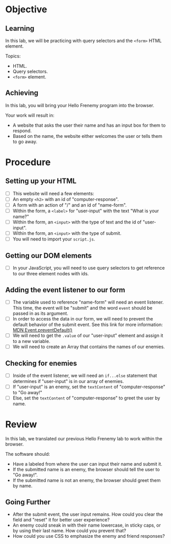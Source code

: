 # Objective

## Learning

In this lab, we will be practicing with query selectors and the `<form>` HTML element. 

Topics:

- HTML.
- Query selectors.
- `<form>` element.

## Achieving

In this lab, you will bring your Hello Frenemy program into the browser. 

Your work will result in:

- A website that asks the user their name and has an input box for them to respond.
- Based on the name, the website either welcomes the user or tells them to go away.

# Procedure

## Setting up your HTML

- [ ] This website will need a few elements:
- [ ] An empty `<h2>` with an id of "computer-response".
- [ ] A form with an action of "/" and an id of "name-form".
- [ ] Within the form, a `<label>` for "user-input" with the text "What is your name?"
- [ ] Within the form, an `<input>` with the type of text and the id of "user-input".
- [ ] Within the form, an `<input>` with the type of submit.
- [ ] You will need to import your `script.js`.

## Getting our DOM elements

- [ ] In your JavaScript, you will need to use query selectors to get reference to our three element nodes with ids.

## Adding the event listener to our form

- [ ] The variable used to reference "name-form" will need an event listener. This time, the event will be "submit" and the word `event` should be passed in as its argument.
- [ ] In order to access the data in our form, we will need to prevent the default behavior of the submit event. See this link for more information: [MDN Event.preventDefault()](https://developer.mozilla.org/en-US/docs/Web/API/Event/preventDefault)
- [ ] We will need to get the `.value` of our "user-input" element and assign it to a new variable.
- [ ] We will need to create an Array that contains the names of our enemies.

## Checking for enemies
- [ ] Inside of the event listener, we will need an `if...else` statement that determines if "user-input" is in our array of enemies.
- [ ] If "user-input" is an enemy, set the `textContent` of "computer-response" to "Go away!"
- [ ] Else, set the `textContent` of "computer-response" to greet the user by name.

# Review

In this lab, we translated our previous Hello Frenemy lab to work within the browser.

The software should:

- Have a labeled from where the user can input their name and submit it.
- If the submitted name is an enemy, the browser should tell the user to "Go away!".
- If the submitted name is not an enemy, the browser should greet them by name.

## Going Further

- After the submit event, the user input remains. How could you clear the field and "reset" it for better user experience?
- An enemy could sneak in with their name lowercase, in sticky caps, or by using their last name. How could you prevent that?
- How could you use CSS to emphasize the enemy and friend responses?

